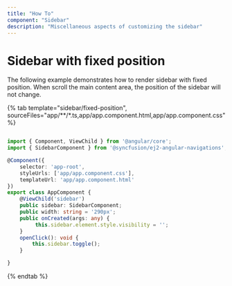 ```yaml
---
title: "How To"
component: "Sidebar"
description: "Miscellaneous aspects of customizing the sidebar"
---
```


# Sidebar with fixed position

The following example demonstrates how to render sidebar with fixed position. When scroll the main content area, the position of the sidebar will not change.

{% tab template="sidebar/fixed-position", sourceFiles="app/**/*.ts,app/app.component.html,app/app.component.css" %}

```typescript

import { Component, ViewChild } from '@angular/core';
import { SidebarComponent } from '@syncfusion/ej2-angular-navigations';

@Component({
    selector: 'app-root',
    styleUrls: ['app/app.component.css'],
    templateUrl: 'app/app.component.html'
})
export class AppComponent {
    @ViewChild('sidebar')
    public sidebar: SidebarComponent;
    public width: string = '290px';
    public onCreated(args: any) {
         this.sidebar.element.style.visibility = '';
    }
    openClick(): void {
        this.sidebar.toggle();
    }

}


```

{% endtab %}
